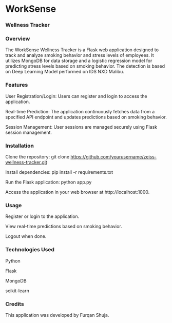 # WorkSense

### Wellness Tracker
### Overview
The WorkSense Wellness Tracker is a Flask web application designed to track and analyze smoking behavior and stress levels of employees. It utilizes MongoDB for data storage and a logistic regression model for predicting stress levels based on smoking behavior. The detection is based on Deep Learning Model performed on IDS NXD Malibu. 

### Features
User Registration/Login: Users can register and login to access the application.

Real-time Prediction: The application continuously fetches data from a specified API endpoint and updates predictions based on smoking behavior.

Session Management: User sessions are managed securely using Flask session management.

### Installation
Clone the repository:
git clone https://github.com/yourusername/zeiss-wellness-tracker.git

Install dependencies:
pip install -r requirements.txt

Run the Flask application:
python app.py

Access the application in your web browser at http://localhost:1000.

### Usage
Register or login to the application.

View real-time predictions based on smoking behavior.

Logout when done.


### Technologies Used
Python

Flask

MongoDB

scikit-learn

### Credits
This application was developed by Furqan Shuja.